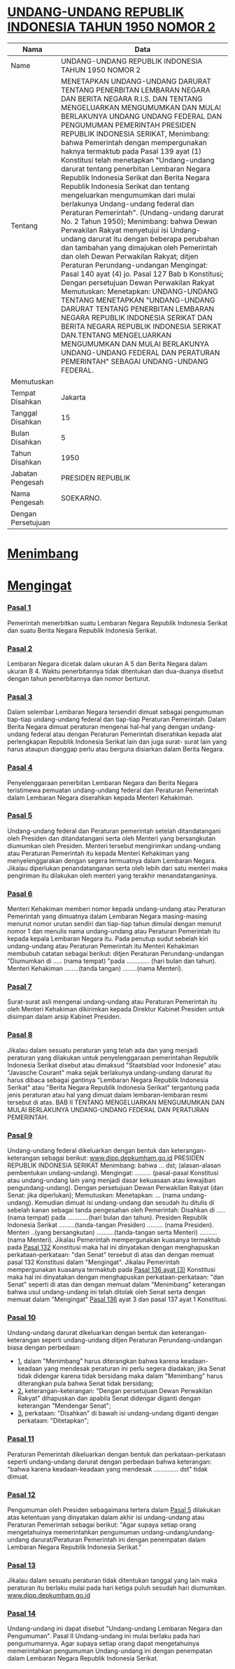 # [UNDANG-UNDANG REPUBLIK INDONESIA TAHUN 1950 NOMOR 2](http://example.org/legal/peraturan/uu/1950/2)

| Nama | Data |
| ------ | ----- |
|Name|UNDANG-UNDANG REPUBLIK INDONESIA TAHUN 1950 NOMOR 2|
|Tentang| MENETAPKAN UNDANG-UNDANG DARURAT TENTANG PENERBITAN LEMBARAN NEGARA DAN BERITA NEGARA R.I.S. DAN TENTANG MENGELUARKAN MENGUMUMKAN DAN MULAI BERLAKUNYA UNDANG UNDANG FEDERAL DAN PENGUMUMAN PEMERINTAH PRESIDEN REPUBLIK INDONESIA SERIKAT, Menimbang: bahwa Pemerintah dengan mempergunakan haknya termaktub pada Pasal 139 ayat (1) Konstitusi telah menetapkan "Undang-undang darurat tentang penerbitan Lembaran Negara Republik Indonesia Serikat dan Berita Negara Republik Indonesia Serikat dan tentang mengeluarkan mengumumkan dari mulai berlakunya Undang-undang federal dan Peraturan Pemerintah". (Undang-undang darurat No. 2 Tahun 1950); Menimbang: bahwa Dewan Perwakilan Rakyat menyetujui isi Undang-undang darurat itu dengan beberapa perubahan dan tambahan yang dimajukan oleh Pemerintah dan oleh Dewan Perwakilan Rakyat; ditjen Peraturan Perundang-undangan Mengingat: Pasal 140 ayat (4) jo. Pasal 127 Bab b Konstitusi; Dengan persetujuan Dewan Perwakilan Rakyat Memutuskan: Menetapkan: UNDANG-UNDANG TENTANG MENETAPKAN "UNDANG-UNDANG DARURAT TENTANG PENERBITAN LEMBARAN NEGARA REPUBLIK INDONESIA SERIKAT DAN BERITA NEGARA REPUBLIK INDONESIA SERIKAT DAN.TENTANG MENGELUARKAN MENGUMUMKAN DAN MULAI BERLAKUNYA UNDANG-UNDANG FEDERAL DAN PERATURAN PEMERINTAH" SEBAGAI UNDANG-UNDANG FEDERAL.|
|Memutuskan||
|Tempat Disahkan|Jakarta|
|Tanggal Disahkan|15|
|Bulan Disahkan|5|
|Tahun Disahkan|1950|
|Jabatan Pengesah|PRESIDEN REPUBLIK|
|Nama Pengesah|SOEKARNO.|
|Dengan Persetujuan||
# [Menimbang](http://example.org/legal/peraturan/uu/1950/2/menimbang)

# [Mengingat](http://example.org/legal/peraturan/uu/1950/2/mengingat)


### [Pasal 1](http://example.org/legal/peraturan/uu/1950/2/pasal/0001)
Pemerintah menerbitkan suatu Lembaran Negara Republik Indonesia Serikat dan suatu Berita Negara Republik Indonesia Serikat.


### [Pasal 2](http://example.org/legal/peraturan/uu/1950/2/pasal/0002)
Lembaran Negara dicetak dalam ukuran A 5 dan Berita Negara dalam ukuran B 4. Waktu penerbitannya tidak ditentukan dan dua-duanya disebut dengan tahun penerbitannya dan nomor berturut.


### [Pasal 3](http://example.org/legal/peraturan/uu/1950/2/pasal/0003)
Dalam selembar Lembaran Negara tersendiri dimuat sebagai pengumuman tiap-tiap undang-undang federal dan tiap-tiap Peraturan Pemerintah. Dalam Berita Negara dimuat peraturan mengenai hal-hal yang dengan undang-undang federal atau dengan Peraturan Pemerintah diserahkan kepada alat perlengkapan Republik Indonesia Serikat lain dan juga surat- surat lain yang harus ataupun dianggap perlu atau berguna disiarkan dalam Berita Negara.


### [Pasal 4](http://example.org/legal/peraturan/uu/1950/2/pasal/0004)
Penyelenggaraan penerbitan Lembaran Negara dan Berita Negara teristimewa pemuatan undang-undang federal dan Peraturan Pemerintah dalam Lembaran Negara diserahkan kepada Menteri Kehakiman.


### [Pasal 5](http://example.org/legal/peraturan/uu/1950/2/pasal/0005)
Undang-undang federal dan Peraturan pemerintah setelah ditandatangani oleh Presiden dan ditandatangani serta oleh Menteri yang bersangkutan diumumkan oleh Presiden. Menteri tersebut mengirimkan undang-undang atau Peraturan Pemerintah itu kepada Menteri Kehakiman yang menyelenggarakan dengan segera termuatnya dalam Lembaran Negara. Jikalau diperlukan penandatanganan serta oleh lebih dari satu menteri maka pengiriman itu dilakukan oleh menteri yang terakhir menandatanganinya.


### [Pasal 6](http://example.org/legal/peraturan/uu/1950/2/pasal/0006)
Menteri Kehakiman memberi nomor kepada undang-undang atau Peraturan Pemerintah yang dimuatnya dalam Lembaran Negara masing-masing menurut nomor urutan sendiri dan tiap-tiap tahun dimulai dengan menurut nomor 1 dan menulis nama undang-undang atau Peraturan Pemerintah itu kepada kepala Lembaran Negara itu. Pada penutup sudut sebelah kiri undang-undang atau Peraturan Pemerintah itu Menteri Kehakiman membubuh catatan sebagai berikut: ditjen Peraturan Perundang-undangan "Diumumkan di ..... (nama tempat) "pada ............. (hari bulan dan tahun). Menteri Kehakiman ........(tanda tangan) ........(nama Menteri).


### [Pasal 7](http://example.org/legal/peraturan/uu/1950/2/pasal/0007)
Surat-surat asli mengenai undang-undang atau Peraturan Pemerintah itu oleh Menteri Kehakiman dikirimkan kepada Direktur Kabinet Presiden untuk disimpan dalam arsip Kabinet Presiden.


### [Pasal 8](http://example.org/legal/peraturan/uu/1950/2/pasal/0008)
Jikalau dalam sesuatu peraturan yang telah ada dan yang menjadi peraturan yang dilakukan untuk penyelenggaraan pemerintahan Republik Indonesia Serikat disebut atau dimaksud "Staatsblad voor Indonesie" atau "Javasche Courant" maka sejak berlakunya undang-undang darurat itu harus dibaca sebagai gantinya "Lembaran Negara Republik Indonesia Serikat" atau "Berita Negara Republik Indonesia Serikat" tergantung pada jenis peraturan atau hal yang dimuat dalam lembaran-lembaran resmi tersebut di atas. BAB II TENTANG MENGELUARKAN MENGUMUMKAN DAN MULAI BERLAKUNYA UNDANG-UNDANG FEDERAL DAN PERATURAN PEMERINTAH.


### [Pasal 9](http://example.org/legal/peraturan/uu/1950/2/pasal/0009)
Undang-undang federal dikeluarkan dengan bentuk dan keterangan-keterangan sebagai berikut: www.djpp.depkumham.go.id PRESIDEN REPUBLIK INDONESIA SERIKAT Menimbang: bahwa ... dst; (alasan-alasan pembentukan undang-undang). Mengingat: ......... (pasal-pasal Konstitusi atau undang-undang lain yang menjadi dasar kekuasaan atau kewajiban pengundang-undang). Dengan persetujuan Dewan Perwakilan Rakyat (dan Senat: jika diperlukan); Memutuskan: Menetapkan: ... (nama undang-undang). Kemudian dimuat isi undang-undang dan sesudah itu ditulis di sebelah kanan sebagai tanda pengesahan oleh Pemerintah: Disahkan di .....(nama tempat) pada ............(hari bulan dan tahun). Presiden Republik Indonesia Serikat .........(tanda-tangan Presiden) ......... (nama Presiden). Menteri ..(yang bersangkutan) ..........(tanda-tangan serta Menteri) ..........(nama Menteri). Jikalau Pemerintah mempergunakan kuasanya termaktub pada [Pasal 132](http://example.org/legal/peraturan/uu/1950/2/pasal/0132) Konstitusi maka hal ini dinyatakan dengan menghapuskan perkataan-perkataan: "dan Senat" tersebut di atas dan dengan memuat pasal 132 Konstitusi dalam "Mengingat". Jikalau Pemerintah mempergunakan kuasanya termaktub pada [Pasal 136 ayat (3)](http://example.org/legal/peraturan/uu/1950/2/pasal/0009/versi/19500515/ayat/0003) Konstitusi maka hal ini dinyatakan dengan menghapuskan perkataan-perkataan: "dan Senat" seperti di atas dan dengan memuat dalam "Menimbang" keterangan bahwa usul undang-undang ini telah ditolak oleh Senat serta dengan memuat dalam "Mengingat" [Pasal 136](http://example.org/legal/peraturan/uu/1950/2/pasal/0136) ayat 3 dan pasal 137 ayat 1 Konstitusi.


### [Pasal 10](http://example.org/legal/peraturan/uu/1950/2/pasal/0010)
Undang-undang darurat dikeluarkan dengan bentuk dan keterangan-keterangan seperti undang-undang ditjen Peraturan Perundang-undangan biasa dengan perbedaan:
* [1.](http://example.org/legal/peraturan/uu/1950/2/pasal/0010/versi/19500515/huruf/0001) dalam "Menimbang" harus diterangkan bahwa karena keadaan-keadaan yang mendesak peraturan ini perlu segera diadakan; jika Senat tidak didengar karena tidak bersidang maka dalam "Menimbang" harus diterangkan pula bahwa Senat tidak bersidang;
* [2.](http://example.org/legal/peraturan/uu/1950/2/pasal/0010/versi/19500515/huruf/0002) keterangan-keterangan: "Dengan persetujuan Dewan Perwakilan Rakyat" dihapuskan dan apabila Senat didengar diganti dengan keterangan "Mendengar Senat";
* [3.](http://example.org/legal/peraturan/uu/1950/2/pasal/0010/versi/19500515/huruf/0003) perkataan: "Disahkan" di bawah isi undang-undang diganti dengan perkataan: "Ditetapkan";


### [Pasal 11](http://example.org/legal/peraturan/uu/1950/2/pasal/0011)
Peraturan Pemerintah dikeluarkan dengan bentuk dan perkataan-perkataan seperti undang-undang darurat dengan perbedaan bahwa keterangan: "bahwa karena keadaan-keadaan yang mendesak .............. dst" tidak dimuat.


### [Pasal 12](http://example.org/legal/peraturan/uu/1950/2/pasal/0012)
Pengumuman oleh Presiden sebagaimana tertera dalam [Pasal 5](http://example.org/legal/peraturan/uu/1950/2/pasal/0005) dilakukan atas ketentuan yang dinyatakan dalam akhir isi undang-undang atau Peraturan Pemerintah sebagai berikut: "Agar supaya setiap orang mengetahuinya memerintahkan pengumuman undang-undang/undang-undang darurat/Peraturan Pemerintah ini dengan penempatan dalam Lembaran Negara Republik Indonesia Serikat."


### [Pasal 13](http://example.org/legal/peraturan/uu/1950/2/pasal/0013)
Jikalau dalam sesuatu peraturan tidak ditentukan tanggal yang lain maka peraturan itu berlaku mulai pada hari ketiga puluh sesudah hari diumumkan. www.djpp.depkumham.go.id


### [Pasal 14](http://example.org/legal/peraturan/uu/1950/2/pasal/0014)
Undang-undang ini dapat disebut "Undang-undang Lembaran Negara dan Pengumuman". Pasal II Undang-undang ini mulai berlaku pada hari pengumumannya. Agar supaya setiap orang dapat mengetahuinya memerintahkan pengumuman Undang-undang ini dengan penempatan dalam Lembaran Negara Republik Indonesia Serikat.
